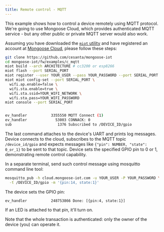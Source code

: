 ```yaml
---
title: Remote control - MQTT
---
```


This example shows how to control a device remotely using MQTT protocol.
We're going to use Mongoose Cloud, which provides authenticated
MQTT service - but any other public or private MQTT server would also work.

Assuming you have downloaded the
[`miot` utility](https://mongoose-iot.com/software.html) and have registered
an account at [Mongoose Cloud](http://cloud.mongoose-iot.com),
please follow these steps:

```bash
git clone https://github.com/cesanta/mongoose-iot
cd mongoose-iot/fw/examples/c_mqtt
miot build --arch ARCHITECTURE # cc3200 or esp8266
miot flash --port SERIAL_PORT
miot register --user YOUR_USER --pass YOUR_PASSWORD --port SERIAL_PORT
miot miot config-set --port SERIAL_PORT \
  wifi.ap.enable=false \
  wifi.sta.enable=true \
  wifi.sta.ssid=YOUR_WIFI_NETWORK \
  wifi.sta.pass=YOUR_WIFI_PASSWORD
miot console --port SERIAL_PORT


ev_handler           3355550 MQTT Connect (1)
ev_handler             53003 CONNACK: 0
sub                     1376 Subscribed to /DEVICE_ID/gpio
```

The last command attaches to the device's UART and prints log messages.
Device connects to the cloud, subscribes to the MQTT topic `/device_id/gpio`
and expects messages like `{"pin": NUMBER, "state": 0_or_1}` to be sent to
that topic. Device sets the specified GPIO pin to 0 or 1, demonstrating
remote control capability.

In a separate terminal, send such control message using mosquitto command
line tool:

```bash
mosquitto_pub -h cloud.mongoose-iot.com -u YOUR_USER -P YOUR_PASSWORD \
  -t /DEVICE_ID/gpio -m '{pin:14, state:1}'
```

The device sets the GPIO pin:

```
ev_handler           248753866 Done: [{pin:4, state:1}]
```

If an LED is attached to that pin, it'll turn on.

Note that the whole transaction is authenticated: only the owner of the
device (you) can operate it.
